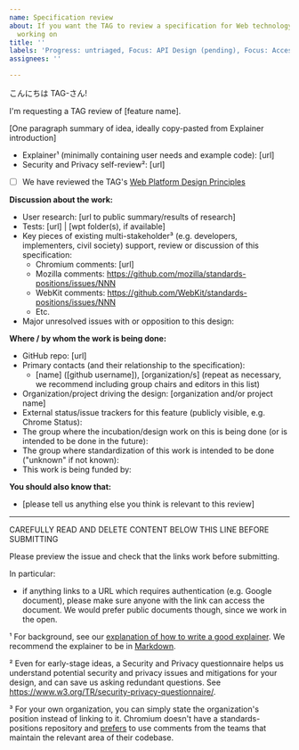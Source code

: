 ```yaml
---
name: Specification review
about: If you want the TAG to review a specification for Web technology that you're
  working on
title: ''
labels: 'Progress: untriaged, Focus: API Design (pending), Focus: Accessibility (pending), Focus: Internationalization (pending), Focus: Web architecture (pending), Focus: Security (pending), Focus: Privacy (pending)'
assignees: ''

---
```


こんにちは TAG-さん!

I'm requesting a TAG review of [feature name].

[One paragraph summary of idea, ideally copy-pasted from Explainer introduction]

  - Explainer¹ (minimally containing user needs and example code): [url]
  - Security and Privacy self-review²: [url]
  - [ ] We have reviewed the TAG's [Web Platform Design Principles](https://www.w3.org/TR/design-principles/)

**Discussion about the work:**

  - User research: [url to public summary/results of research]
  - Tests: [url] | [wpt folder(s), if available]
  - Key pieces of existing multi-stakeholder³ (e.g. developers, implementers, civil society) support, review or discussion of this specification:
    - Chromium comments: [url]
    - Mozilla comments: https://github.com/mozilla/standards-positions/issues/NNN
    - WebKit comments: https://github.com/WebKit/standards-positions/issues/NNN
    - Etc.
  - Major unresolved issues with or opposition to this design:

**Where / by whom the work is being done:**

  - GitHub repo: [url]
  - Primary contacts (and their relationship to the specification):
      - [name] ([github username]), [organization/s] (repeat as necessary, we recommend including group chairs and editors in this list)
  - Organization/project driving the design: [organization and/or project name]
  - External status/issue trackers for this feature (publicly visible, e.g. Chrome Status):
  - The group where the incubation/design work on this is being done (or is intended to be done in the future):
  - The group where standardization of this work is intended to be done ("unknown" if not known):
  - This work is being funded by:

**You should also know that:**

  - [please tell us anything else you think is relevant to this review]

------------------------------------------------------------------------------------
CAREFULLY READ AND DELETE CONTENT BELOW THIS LINE BEFORE SUBMITTING

Please preview the issue and check that the links work before submitting.

In particular:
* if anything links to a URL which requires authentication (e.g. Google document), please make sure anyone with the link can access the document. We would prefer public documents though, since we work in the open.

¹ For background, see our [explanation of how to write a good explainer](https://tag.w3.org/explainers/). We recommend the explainer to be in [Markdown](https://github.github.com/gfm/).

² Even for early-stage ideas, a Security and Privacy questionnaire helps us understand potential security and privacy issues and mitigations for your design, and can save us asking redundant questions. See https://www.w3.org/TR/security-privacy-questionnaire/.

³ For your own organization, you can simply state the organization's position instead of linking to it. Chromium doesn't have a standards-positions repository and [prefers](https://source.chromium.org/chromium/chromium/src/+/main:docs/standards/positions/GoogleChrome/README.md) to use comments from the teams that maintain the relevant area of their codebase.